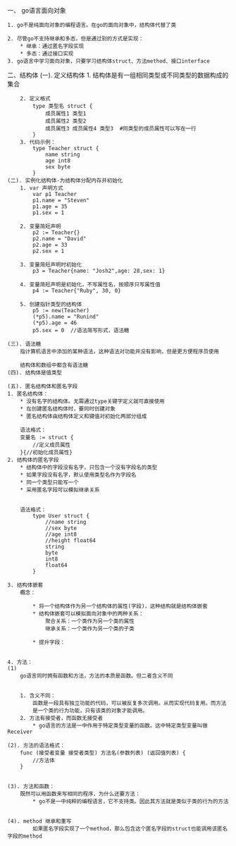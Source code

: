 
一、 go语言面向对象

	1. go不是纯面向对象的编程语言。在go的面向对象中，结构体代替了类
	
	2. 尽管go不支持继承和多态，但是通过别的方式是实现：
		* 继承：通过匿名字段实现
		* 多态：通过接口实现
	3. go语言中学习面向对象，只要学习结构体struct、方法method、接口interface
	
二、结构体
	(一). 定义结构体
		1. 结构体是有一组相同类型或不同类型的数据构成的集合
		
		2. 定义格式
			type 类型名 struct {
				成员属性1 类型1
				成员属性2 类型2
				成员属性3 成员属性4 类型3  #同类型的成员属性可以写在一行
			}
		3. 代码示例：
			type Teacher struct {
				name string
				age int8
				sex byte
			}
	(二). 实例化结构体-为结构体分配内存并初始化
		1. var 声明方式
			var p1 Teacher
			p1.name = "Steven"
			p1.age = 35
			p1.sex = 1
			
		2. 变量简短声明
			p2 := Teacher{}
			p2.name = "David"
			p2.age = 33
			p2.sex = 1
			
		3. 变量简短声明时初始化
			p3 = Teacher{name: "Josh2",age: 28,sex: 1}
		
		4. 变量简短声明是初始化，不写属性名，按顺序只写属性值
			p4 := Teacher{"Ruby", 30, 0}
			
		5. 创建指针类型的结构体
			p5 := new(Teacher)
			(*p5).name = "Runind"
			(*p5).age = 46
			p5.sex = 0  //语法简写形式，语法糖
			
	(三). 语法糖
		指计算机语言中添加的某种语法，这种语法对功能并没有影响，但是更方便程序员使用
		
		结构体和数组中都含有语法糖
	(四). 结构体是值类型
	
	(五). 匿名结构体和匿名字段
	1. 匿名结构体：
		* 没有名字的结构体。无需通过type关键字定义就可直接使用
		* 在创建匿名结构体时，要同时创建对象
		* 匿名结构体由结构体定义和键值对初始化两部分组成
		
		语法格式：
		变量名 := struct {
			//定义成员属性
		}{//初始化成员属性}
	2. 结构体的匿名字段
		* 结构体中的字段没有名字，只包含一个没有字段名的类型
		* 如果字段没有名字，默认使用类型名作为字段名
		* 同一个类型只能写一个
		* 采用匿名字段可以模拟继承关系
		
		
		语法格式：
			type User struct {
				//name string
				//sex byte
				//age int8
				//height float64
				string
				byte
				int8
				float64
			}
			
	3. 结构体嵌套
		概念：
	
			* 将一个结构体作为另一个结构体的属性(字段)，这种结构就是结构体嵌套
			* 结构体嵌套可以模拟面向对象中的两种关系：
				聚合关系：一个类作为另一个类的属性
				继承关系：一个类作为另一个类的子类
				
			* 提升字段：
			
	
	4. 方法：
	(1) 
		go语言同时拥有函数和方法，方法的本质是函数。但二者含义不同
		
		
		1. 含义不同：
			函数是一段具有独立功能的代码，可以被反复多次调用。从而实现代码复用。而方法
			是一个类的行为功能，只有该类的对象才能调用。
		2. 方法有接受者，而函数无接受者
			* go语言的方法是一中作用于特定类型变量的函数。这中特定类型变量叫做Receiver
			
 	(2). 方法的语法格式：
		func (接受者变量 接受者类型) 方法名(参数列表) (返回值列表) {
			//方法体
		}

		
	(3). 方法和函数：
		既然可以用函数来写相同的程序，为什么还要方法：
			* go不是一中纯粹的编程语言，它不支持类。因此其方法就是类似于类的行为的方法
	

	(4). method 继承和重写
			如果匿名字段实现了一个method，那么包含这个匿名字段的struct也能调用该匿名字段的method
	
	